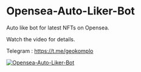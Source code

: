 # Opensea-Auto-Liker-Bot

Auto like bot for latest NFTs on Opensea.

Watch the video for details.

Telegram : https://t.me/geokomplo

[![Opensea-Auto-Liker-Bot](https://yt-embed.herokuapp.com/embed?v=5vl-3lr4zLI)](https://www.youtube.com/watch?v=5vl-3lr4zLI "Opensea-Auto-Liker-Bot")
